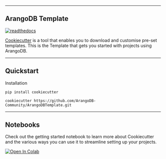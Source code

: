 ----
ArangoDB Template
----
[![readthedocs](https://img.shields.io/badge/RTD-ReadTheDocs-blue.svg)](https://arangodbtemplate.readthedocs.io/en/latest/)

[Cookiecutter](https://cookiecutter.readthedocs.io/en/stable/) is a tool that enables you to download and customise pre-set templates. This is the Template that gets you started with projects using ArangoDB.

----
Quickstart
----

Installation

`pip install cookiecutter`

`cookiecutter https://github.com/ArangoDB-Community/ArangoDBTemplate.git`

----
Notebooks
----
Check out the getting started notebook to learn more about Cookiecutter and the various ways you can use it to streamline setting up your projects.

<a href="https://colab.research.google.com/github/ArangoDB/interactive_tutorials/blob/master/notebooks/Cookiecutter_Demo_Notebook.ipynb" target="_parent"><img src="https://colab.research.google.com/assets/colab-badge.svg" alt="Open In Colab"/></a>

